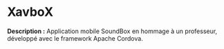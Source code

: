 # XavboX

**Description :** Application mobile SoundBox en hommage à un professeur, développé avec le framework Apache Cordova.
